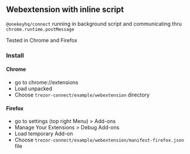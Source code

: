 ## Webextension with inline script

`@onekeyhq/connect` running in background script and communicating thru `chrome.runtime.postMessage`

Tested in Chrome and Firefox


### Install

#### Chrome
- go to chrome://extensions
- Load unpacked
- Choose `trezor-connect/example/webextension` directory

#### Firefox
- go to settings (top right Menu) > Add-ons
- Manage Your Extensions > Debug Add-ons
- Load temporary Add-on
- Choose `trezor-connect/example/webextension/manifest-firefox.json` file

